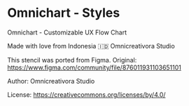 
# Omnichart - Styles

Omnichart - Customizable UX Flow Chart

Made with love from Indonesia 🇮🇩
Omnicreativora Studio

This stencil was ported from Figma. 
Original: https://www.figma.com/community/file/876011931103651101

Author: Omnicreativora Studio

License: https://creativecommons.org/licenses/by/4.0/
